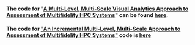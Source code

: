 #### The code for "[A Multi-Level, Multi-Scale Visual Analytics Approach to Assessment of Multifidelity HPC Systems](https://ieeexplore.ieee.org/document/10701356)" can be found [here](https://github.com/sshilpika/mrdmd-frequency-isolation).

#### The code for ["An Incremental Multi-Level, Multi-Scale Approach to Assessment of Multifidelity HPC Systems"](https://dl.acm.org/doi/10.1109/SCW63240.2024.00197) code is [here](https://github.com/sshilpika/incremental-mrdmd)
